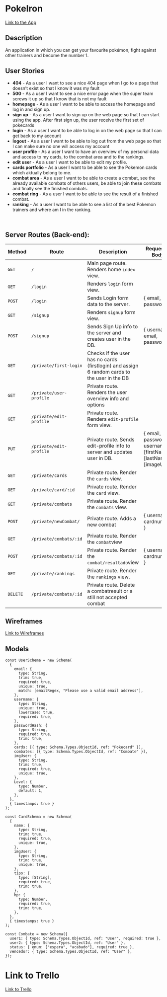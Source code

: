 # PokeIron

[Link to the App](http://pokeiron.herokuapp.com/)

## Description

An application in which you can get your favourite pokémon, fight against other trainers and become the number 1.

## User Stories

- **404** - As a user I want to see a nice 404 page when I go to a page that doesn’t exist so that I know it was my fault
- **500** - As a user I want to see a nice error page when the super team screws it up so that I know that is not my fault
- **homepage** - As a user I want to be able to access the homepage and log in and sign up. 
- **sign up** - As a user I want to sign up on the web page so that I can start using the app. After first sign up, the user receive the first set of pokecards
- **login** - As a user I want to be able to log in on the web page so that I can get back to my account
- **logout** - As a user I want to be able to log out from the web page so that I can make sure no one will access my account
- **user profile** - As a user I want to have an overview of my personal data and access to my cards, to the combat area and to the rankings.
- **edit user** - As a user I want to be able to edit my profile.
- **cards portfolio** - As a user I want to be able to see the Pokemon cards which aktually belong to me.
- **combat area** - As a user I want to be able to create a combat, see the already available combats of others users, be able to join these combats and finally see the finished combats.
- **combat ring** - As a user I want to be able to see the result of a finished combat.
- **ranking** - As a user I want to be able to see a list of the best Pokemon trainers and where am I in the ranking.


<br>



## Server Routes (Back-end):



| **Method** | **Route**                          | **Description**                                              | Request  - Body                                          |
| ---------- | ---------------------------------- | ------------------------------------------------------------ | -------------------------------------------------------- |
| `GET`      | `/`                                | Main page route.  Renders home `index` view.                 |                                                          |
| `GET`      | `/login`                           | Renders `login` form view.                                   |                                                          |
| `POST`     | `/login`                           | Sends Login form data to the server.                         | { email, password }                                      |
| `GET`      | `/signup`                          | Renders `signup` form view.                                  |                                                          |
| `POST`     | `/signup`                          | Sends Sign Up info to the server and creates user in the DB. | {  username, email, password  }                          |
| `GET`      | `/private/first-login`             | Checks if the user has no cards (firstlogin) and assign 6 random cards to the user in the DB |                          |
| `GET`      | `/private/user-profile`            | Private route. Renders the user overview info and options    |                                                          |  
| `GET`      | `/private/edit-profile`            | Private route. Renders `edit-profile` form view.             |                                                          |   
| `PUT`      | `/private/edit-profile`            | Private route. Sends edit-profile info to server and updates user in DB. | { email, password, username, [firstName], [lastName], [imageUrl] } |
| `GET`      | `/private/cards `                   | Private route. Render the `cards` view.                  |                                                          |
| `GET`      | `/private/card/:id `                   | Private route. Render the `card` view.                  |                                                          |
| `GET`      | `/private/combats `                 | Private route. Render the `combats` view.                  |                                                          |
| `POST`     | `/private/newCombat/`              | Private route. Adds a new combat                             | { username, cardnumber }                                 |
| `GET`      | `/private/combats/:id `                 | Private route. Render the `combat`view                 |                                                          |
| `POST`      | `/private/combats/:id `                 | Private route. Render the `combat/resultado`view          |    { username, cardnumber }                             |
| `GET`      | `/private/rankings `                   | Private route. Render the `rankings` view.                  |                                                          |
| `DELETE`   | `/private/combats/:id            ` | Private route. Delete a combatresult or a still not accepted combat |                                                          |


## Wireframes

<a href="https://www.figma.com/file/Oazfu4RACZzBjNEfHNYbZb/Modulo-2?node-id=0%3A1" target="_blank">Link to Wireframes</a>


## Models

```
const UserSchema = new Schema(
  {
    email: {
      type: String,
      trim: true,
      required: true,
      unique: true,
      match: [emailRegex, "Please use a valid email address"],
    },
    username: {
      type: String,
      unique: true,
      lowercase: true,
      required: true,
    },
    passwordHash: {
      type: String,
      required: true,
      trim: true,
    },
    cards: [{ type: Schema.Types.ObjectId, ref: "Pokecard" }],
    combates: [{ type: Schema.Types.ObjectId, ref: "Combate" }],
    imgUser: {
      type: String,
      trim: true,
      required: true,
      unique: true,
    },
    Level: {
      type: Number,
      default: 1,
    },
  },
  { timestamps: true }
);

const CardSchema = new Schema(
  {
    name: {
      type: String,
      trim: true,
      required: true,
      unique: true,
    },
    imgUser: {
      type: String,
      trim: true,
      unique: true,
    },
    tipo: {
      type: [String],
      required: true,
      trim: true,
    },
    hp: {
      type: Number,
      required: true,
      trim: true,
    },
  },
  { timestamps: true }
);

const Combate = new Schema({
  user1: { type: Schema.Types.ObjectId, ref: "User", required: true },
  user2: { type: Schema.Types.ObjectId, ref: "User" },
  status: { enum: ["espera", "acabado"], required: true },
  vencedor: { type: Schema.Types.ObjectId, ref: "User" },
});
```
# Link to Trello

<a href="https://trello.com/b/U4Vu45tC/proyecto-modulo-2" target="_blank">Link to Trello</a>

